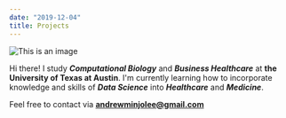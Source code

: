 ```yaml
---
date: "2019-12-04"
title: Projects
---
```


![This is an image](/img/profilepicture.png)


Hi there! I study ***Computational Biology*** and ***Business Healthcare*** at **the University of Texas at Austin**. I'm currently learning how to incorporate knowledge and skills of ***Data Science*** into ***Healthcare*** and ***Medicine***. 




Feel free to contact via **andrewminjolee@gmail.com**

